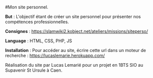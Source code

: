 #Mon site personnel.

**But** : L'objectif étant de créer un site personnel pour présenter nos compétences professionnelles.

**Consignes** : https://slamwiki2.kobject.net/ateliers/missions/siteperso/

**Language** : HTML, CSS, PHP, JS

**Installation** : Pour accéder au site, écrire cette url dans un moteur de recherche : https://lucaslemarie.herokuapp.com/

Réalisation du site par Lucas Lemarié pour un projet en 1BTS SIO au Supavenir St Ursule à Caen.